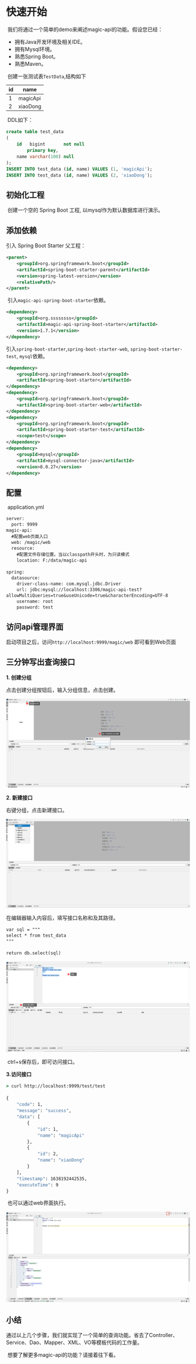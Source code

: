 # 快速开始

​	我们将通过一个简单的demo来阐述magic-api的功能。假设您已经：

* 拥有Java开发环境及相关IDE。
* 拥有Mysql环境。
* 熟悉Spring Boot。
* 熟悉Maven。



​	创建一张测试表`TestData`,结构如下

| id   | name     |
| ---- | -------- |
| 1    | magicApi |
| 2    | xiaoDong |

​	DDL如下：

```sql
create table test_data
(
    id   bigint       not null
        primary key,
    name varchar(100) null
);
INSERT INTO test_data (id, name) VALUES (1, 'magicApi');
INSERT INTO test_data (id, name) VALUES (2, 'xiaoDong');
```

## 初始化工程

​	创建一个空的 Spring Boot 工程, 以mysql作为默认数据库进行演示。

## 添加依赖

引入 Spring Boot Starter 父工程：

```xml
<parent>
    <groupId>org.springframework.boot</groupId>
    <artifactId>spring-boot-starter-parent</artifactId>
    <version>spring-latest-version</version>
    <relativePath/>
</parent>
```

​	引入`magic-api-spring-boot-starter`依赖。

```xml
<dependency>
    <groupId>org.ssssssss</groupId>
    <artifactId>magic-api-spring-boot-starter</artifactId>
    <version>1.7.1</version>
</dependency>
```

​	引入`spring-boot-starter`,`spring-boot-starter-web`, `spring-boot-starter-test`, `mysql`依赖。

```xml
<dependency>
    <groupId>org.springframework.boot</groupId>
    <artifactId>spring-boot-starter</artifactId>
</dependency>
<dependency>
    <groupId>org.springframework.boot</groupId>
    <artifactId>spring-boot-starter-web</artifactId>
</dependency>
<dependency>
    <groupId>org.springframework.boot</groupId>
    <artifactId>spring-boot-starter-test</artifactId>
    <scope>test</scope>
</dependency>
<dependency>
    <groupId>mysql</groupId>
    <artifactId>mysql-connector-java</artifactId>
    <version>8.0.27</version>
</dependency>
```

## 配置

​	application.yml

```properties
server:
  port: 9999
magic-api:
  #配置web页面入口
  web: /magic/web
  resource:
  	#配置文件存储位置。当以classpath开头时，为只读模式
    location: F:/data/magic-api

spring:
  datasource:
    driver-class-name: com.mysql.jdbc.Driver
    url: jdbc:mysql://localhost:3306/magic-api-test?allowMultiQueries=true&useUnicode=true&characterEncoding=UTF-8
    username: root
    password: test
```
## 访问api管理界面

启动项目之后，访问`http://localhost:9999/magic/web` 即可看到Web页面

## 三分钟写出查询接口

**1. 创建分组**

  点击创建分组按钮后，输入分组信息，点击创建。

![](../.vuepress/public/images/quickstart-create-group.png)

**2. 新建接口**

  右键分组，点击新建接口。

![](../.vuepress/public/images/quickstart-create-interface1.png)

  在编辑器输入内容后，填写接口名称和及其路径。

```
var sql = """
select * from test_data
"""

return db.select(sql)
```

![](../.vuepress/public/images/quickstart-create-interface2.png)

​	ctrl+s保存后，即可访问接口。

**3.访问接口**

```cmd
> curl http://localhost:9999/test/test

{
    "code": 1,
    "message": "success",
    "data": [
        {
            "id": 1,
            "name": "magicApi"
        },
        {
            "id": 2,
            "name": "xiaoDong"
        }
    ],
    "timestamp": 1638192442535,
    "executeTime": 9
}
```

​	也可以通过web界面执行。

![](../.vuepress/public/images/quickstart-test-api.png)

## 小结

​	通过以上几个步骤，我们就实现了一个简单的查询功能。省去了Controller、Service、Dao、Mapper、XML、VO等模板代码的工作量。

​	想要了解更多magic-api的功能？请接着往下看。

